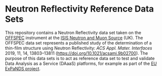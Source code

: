 # Neutron Reflectivity Reference Data Sets

This repository contains a Neutron Reflectivity data set taken on the [OFFSPEC](https://www.isis.stfc.ac.uk/Pages/offspec.aspx) instrument at the [ISIS Neutron and Muon Source](https://www.isis.stfc.ac.uk/) (UK). The OFFSPEC data set represents a published study of the determination of a thin-film structure using Neutron Reflectivity: *ACS Appl. Mater. Interfaces* 2019, 11, 14, 13803–13811 (https://doi.org/10.1021/acsami.9b02700). The purpose of this data sets is to act as reference data set to test and validate Data Analysis as a Service (DAaaS) platforms, for example as part of the [EU ExPaNDS project](https://expands.eu/).
